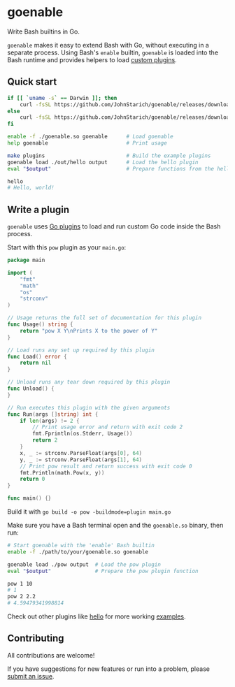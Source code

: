 # goenable

Write Bash builtins in Go.

`goenable` makes it easy to extend Bash with Go, without executing in a separate process. Using Bash's `enable` builtin, `goenable` is loaded into the Bash runtime and provides helpers to load [custom plugins](#write-a-plugin).

## Quick start

```bash
if [[ `uname -s` == Darwin ]]; then
	curl -fsSL https://github.com/JohnStarich/goenable/releases/download/0.1.0/goenable-darwin-10.6-amd64.dylib > goenable.so
else
	curl -fsSL https://github.com/JohnStarich/goenable/releases/download/0.1.0/goenable-linux-amd64.so > goenable.so
fi

enable -f ./goenable.so goenable      # Load goenable
help goenable                         # Print usage

make plugins                          # Build the example plugins
goenable load ./out/hello output      # Load the hello plugin
eval "$output"                        # Prepare functions from the hello plugin

hello
# Hello, world!
```

## Write a plugin

`goenable` uses [Go plugins](https://golang.org/pkg/plugin/) to load and run custom Go code inside the Bash process.

Start with this `pow` plugin as your `main.go`:

```go
package main

import (
	"fmt"
	"math"
	"os"
	"strconv"
)

// Usage returns the full set of documentation for this plugin
func Usage() string {
	return "pow X Y\nPrints X to the power of Y"
}

// Load runs any set up required by this plugin
func Load() error {
	return nil
}

// Unload runs any tear down required by this plugin
func Unload() {
}

// Run executes this plugin with the given arguments
func Run(args []string) int {
	if len(args) != 2 {
		// Print usage error and return with exit code 2
		fmt.Fprintln(os.Stderr, Usage())
		return 2
	}
	x, _ := strconv.ParseFloat(args[0], 64)
	y, _ := strconv.ParseFloat(args[1], 64)
	// Print pow result and return success with exit code 0
	fmt.Println(math.Pow(x, y))
	return 0
}

func main() {}
```

Build it with `go build -o pow -buildmode=plugin main.go`

Make sure you have a Bash terminal open and the `goenable.so` binary, then run:

```bash
# Start goenable with the 'enable' Bash builtin
enable -f ./path/to/your/goenable.so goenable

goenable load ./pow output  # Load the pow plugin
eval "$output"              # Prepare the pow plugin function

pow 1 10
# 1
pow 2 2.2
# 4.59479341998814
```

Check out other plugins like [hello](examples/hello/main.go) for more working [examples](examples).

## Contributing

All contributions are welcome!

If you have suggestions for new features or run into a problem, please [submit an issue](https://github.com/JohnStarich/goenable/issues/new).
